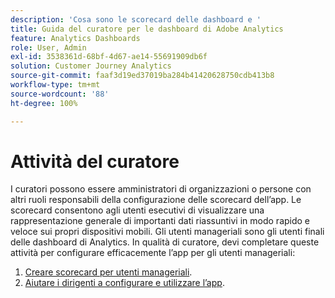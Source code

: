 ```yaml
---
description: 'Cosa sono le scorecard delle dashboard e '
title: Guida del curatore per le dashboard di Adobe Analytics
feature: Analytics Dashboards
role: User, Admin
exl-id: 3538361d-68bf-4d67-ae14-55691909db6f
solution: Customer Journey Analytics
source-git-commit: faaf3d19ed37019ba284b41420628750cdb413b8
workflow-type: tm+mt
source-wordcount: '88'
ht-degree: 100%

---
```


# Attività del curatore

I curatori possono essere amministratori di organizzazioni o persone con altri ruoli responsabili della configurazione delle scorecard dell’app. Le scorecard consentono agli utenti esecutivi di visualizzare una rappresentazione generale di importanti dati riassuntivi in modo rapido e veloce sui propri dispositivi mobili. Gli utenti manageriali sono gli utenti finali delle dashboard di Analytics. In qualità di curatore, devi completare queste attività per configurare efficacemente l’app per gli utenti manageriali:

1. [Creare scorecard per utenti manageriali](/help/mobile-app/create-scorecard.md).
1. [Aiutare i dirigenti a configurare e utilizzare l’app](/help/mobile-app/set-up-execs.md).
